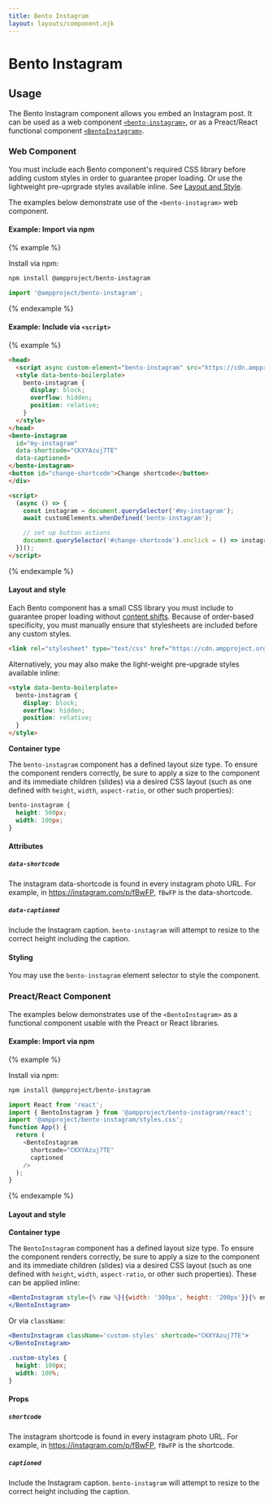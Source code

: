 ```yaml
---
title: Bento Instagram
layout: layouts/component.njk
---
```

# Bento Instagram

## Usage

The Bento Instagram component allows you embed an Instagram post. It can be used as a web component [`<bento-instagram>`](#web-component), or as a Preact/React functional component [`<BentoInstagram>`](#preactreact-component).

### Web Component

You must include each Bento component's required CSS library before adding custom styles in order to guarantee proper loading. Or use the lightweight pre-uprgrade styles available inline. See [Layout and Style](#layout-and-style).

The examples below demonstrate use of the `<bento-instagram>` web component.

#### Example: Import via npm

{% example %}

Install via npm:

```bash
npm install @ampproject/bento-instagram
```

```javascript
import '@ampproject/bento-instagram';
```

{% endexample %}

#### Example: Include via `<script>`

{% example %}

```html
<head>
  <script async custom-element="bento-instagram" src="https://cdn.ampproject.org/v0/bento-instagram-1.0.js"></script>
  <style data-bento-boilerplate>
    bento-instagram {
      display: block;
      overflow: hidden;
      position: relative;
    }
  </style>
</head>
<bento-instagram
  id="my-instagram"
  data-shortcode="CKXYAzuj7TE"
  data-captioned>
</bento-instagram>
<button id="change-shortcode">Change shortcode</button>
</div>

<script>
  (async () => {
    const instagram = document.querySelector('#my-instagram');
    await customElements.whenDefined('bento-instagram');

    // set up button actions
    document.querySelector('#change-shortcode').onclick = () => instagram.dataset.shortcode = '1totVhIFXl';
  })();
</script>
```

{% endexample %}

#### Layout and style

Each Bento component has a small CSS library you must include to guarantee proper loading without [content shifts](https://web.dev/cls/). Because of order-based specificity, you must manually ensure that stylesheets are included before any custom styles.

```html
<link rel="stylesheet" type="text/css" href="https://cdn.ampproject.org/v0/bento-instagram-1.0.css">
```

Alternatively, you may also make the light-weight pre-upgrade styles available inline:

```html
<style data-bento-boilerplate>
  bento-instagram {
    display: block;
    overflow: hidden;
    position: relative;
  }
</style>
```

**Container type**

The `bento-instagram` component has a defined layout size type. To ensure the component renders correctly, be sure to apply a size to the component and its immediate children (slides) via a desired CSS layout (such as one defined with `height`, `width`, `aspect-ratio`, or other such properties):

```css
bento-instagram {
  height: 500px;
  width: 100px;
}
```

#### Attributes

##### `data-shortcode`

The instagram data-shortcode is found in every instagram photo URL. For example, in https://instagram.com/p/fBwFP, <code>fBwFP</code> is the data-shortcode.

##### `data-captioned`

Include the Instagram caption. `bento-instagram` will attempt to resize to the correct height including the caption.

#### Styling

You may use the `bento-instagram` element selector to style the component.

### Preact/React Component

The examples below demonstrates use of the `<BentoInstagram>` as a functional component usable with the Preact or React libraries.

#### Example: Import via npm

{% example %}

Install via npm:

```bash
npm install @ampproject/bento-instagram
```

```javascript
import React from 'react';
import { BentoInstagram } from '@ampproject/bento-instagram/react';
import '@ampproject/bento-instagram/styles.css';
function App() {
  return (
    <BentoInstagram
      shortcode="CKXYAzuj7TE"
      captioned
    />
  );
}
```

{% endexample %}

#### Layout and style

**Container type**

The `BentoInstagram` component has a defined layout size type. To ensure the component renders correctly, be sure to apply a size to the component and its immediate children (slides) via a desired CSS layout (such as one defined with `height`, `width`, `aspect-ratio`, or other such properties). These can be applied inline:

```jsx
<BentoInstagram style={% raw %}{{width: '300px', height: '200px'}}{% endraw %} shortcode="CKXYAzuj7TE">
</BentoInstagram>
```

Or via `className`:

```jsx
<BentoInstagram className='custom-styles' shortcode="CKXYAzuj7TE">
</BentoInstagram>
```

```css
.custom-styles {
  height: 100px;
  width: 100%;
}
```

#### Props

##### `shortcode`

The instagram shortcode is found in every instagram photo URL. For example, in https://instagram.com/p/fBwFP, <code>fBwFP</code> is the shortcode.

##### `captioned`

Include the Instagram caption. `bento-instagram` will attempt to resize to the correct height including the caption.
